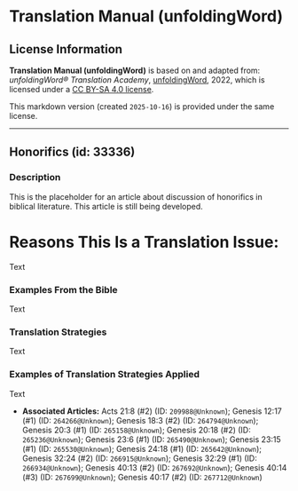 # Translation Manual (unfoldingWord)

## License Information

**Translation Manual (unfoldingWord)** is based on and adapted from: _unfoldingWord® Translation Academy_, [unfoldingWord](https://unfoldingword.org/utw), 2022, which is licensed under a [CC BY-SA 4.0 license](https://creativecommons.org/licenses/by-sa/4.0/legalcode.en).

This markdown version (created `2025-10-16`) is provided under the same license.



--------------------------------

## Honorifics (id: 33336)

### Description

This is the placeholder for an article about discussion of honorifics in biblical literature. This article is still being developed.

Reasons This Is a Translation Issue:
====================================

Text

### Examples From the Bible

Text

### Translation Strategies

Text

### Examples of Translation Strategies Applied

Text

* **Associated Articles:** Acts 21:8 (#2) (ID: `209988@Unknown`); Genesis 12:17 (#1) (ID: `264266@Unknown`); Genesis 18:3 (#2) (ID: `264794@Unknown`); Genesis 20:3 (#1) (ID: `265158@Unknown`); Genesis 20:18 (#2) (ID: `265236@Unknown`); Genesis 23:6 (#1) (ID: `265490@Unknown`); Genesis 23:15 (#1) (ID: `265530@Unknown`); Genesis 24:18 (#1) (ID: `265642@Unknown`); Genesis 32:24 (#2) (ID: `266915@Unknown`); Genesis 32:29 (#1) (ID: `266934@Unknown`); Genesis 40:13 (#2) (ID: `267692@Unknown`); Genesis 40:14 (#3) (ID: `267699@Unknown`); Genesis 40:17 (#2) (ID: `267712@Unknown`)

